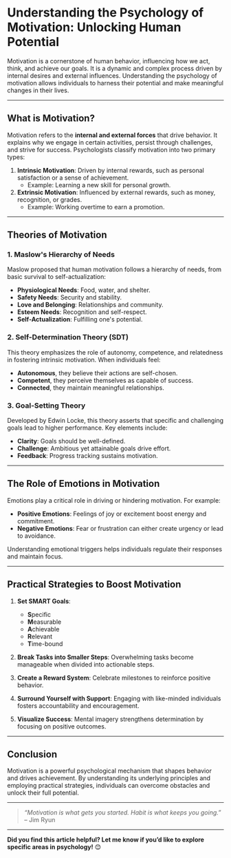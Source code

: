 # Understanding the Psychology of Motivation: Unlocking Human Potential

Motivation is a cornerstone of human behavior, influencing how we act, think, and achieve our goals. It is a dynamic and complex process driven by internal desires and external influences. Understanding the psychology of motivation allows individuals to harness their potential and make meaningful changes in their lives.

---

## **What is Motivation?**

Motivation refers to the **internal and external forces** that drive behavior. It explains why we engage in certain activities, persist through challenges, and strive for success. Psychologists classify motivation into two primary types:

1. **Intrinsic Motivation**: Driven by internal rewards, such as personal satisfaction or a sense of achievement.
   - Example: Learning a new skill for personal growth.
2. **Extrinsic Motivation**: Influenced by external rewards, such as money, recognition, or grades.
   - Example: Working overtime to earn a promotion.

---

## **Theories of Motivation**

### **1. Maslow's Hierarchy of Needs**
Maslow proposed that human motivation follows a hierarchy of needs, from basic survival to self-actualization:
- **Physiological Needs**: Food, water, and shelter.
- **Safety Needs**: Security and stability.
- **Love and Belonging**: Relationships and community.
- **Esteem Needs**: Recognition and self-respect.
- **Self-Actualization**: Fulfilling one's potential.

### **2. Self-Determination Theory (SDT)**
This theory emphasizes the role of autonomy, competence, and relatedness in fostering intrinsic motivation. When individuals feel:
- **Autonomous**, they believe their actions are self-chosen.
- **Competent**, they perceive themselves as capable of success.
- **Connected**, they maintain meaningful relationships.

### **3. Goal-Setting Theory**
Developed by Edwin Locke, this theory asserts that specific and challenging goals lead to higher performance. Key elements include:
- **Clarity**: Goals should be well-defined.
- **Challenge**: Ambitious yet attainable goals drive effort.
- **Feedback**: Progress tracking sustains motivation.

---

## **The Role of Emotions in Motivation**

Emotions play a critical role in driving or hindering motivation. For example:
- **Positive Emotions**: Feelings of joy or excitement boost energy and commitment.
- **Negative Emotions**: Fear or frustration can either create urgency or lead to avoidance.

Understanding emotional triggers helps individuals regulate their responses and maintain focus.

---

## **Practical Strategies to Boost Motivation**

1. **Set SMART Goals**:
   - **S**pecific
   - **M**easurable
   - **A**chievable
   - **R**elevant
   - **T**ime-bound

2. **Break Tasks into Smaller Steps**:
   Overwhelming tasks become manageable when divided into actionable steps.

3. **Create a Reward System**:
   Celebrate milestones to reinforce positive behavior.

4. **Surround Yourself with Support**:
   Engaging with like-minded individuals fosters accountability and encouragement.

5. **Visualize Success**:
   Mental imagery strengthens determination by focusing on positive outcomes.

---

## **Conclusion**

Motivation is a powerful psychological mechanism that shapes behavior and drives achievement. By understanding its underlying principles and employing practical strategies, individuals can overcome obstacles and unlock their full potential.

---

> *“Motivation is what gets you started. Habit is what keeps you going.”*  
> – Jim Ryun

--- 

**Did you find this article helpful? Let me know if you’d like to explore specific areas in psychology!** 😊